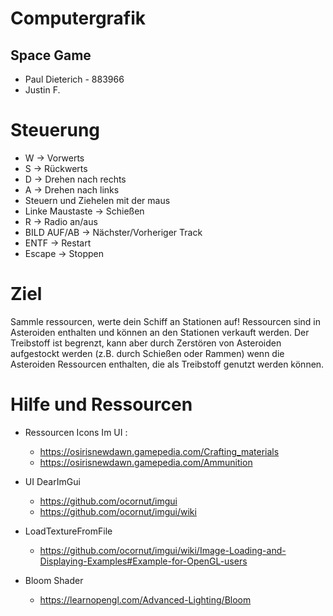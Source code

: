 # Computergrafik 
## Space Game
* Paul Dieterich - 883966 
* Justin F.
# Steuerung
* W -> Vorwerts 
* S -> Rückwerts
* D -> Drehen nach rechts
* A -> Drehen nach links
* Steuern und Ziehelen mit der maus 
* Linke Maustaste -> Schießen
* R -> Radio an/aus
* BILD AUF/AB -> Nächster/Vorheriger Track
* ENTF -> Restart
* Escape -> Stoppen

# Ziel
Sammle ressourcen, werte dein Schiff an Stationen auf! Ressourcen sind in Asteroiden enthalten und können an den Stationen verkauft werden.
Der Treibstoff ist begrenzt, kann aber durch Zerstören von Asteroiden aufgestockt werden (z.B. durch Schießen oder Rammen)
wenn die Asteroiden Ressourcen enthalten, die als Treibstoff genutzt werden können.



# Hilfe und Ressourcen 
* Ressourcen Icons Im UI :
  * https://osirisnewdawn.gamepedia.com/Crafting_materials
  * https://osirisnewdawn.gamepedia.com/Ammunition
* UI DearImGui
  * https://github.com/ocornut/imgui
  * https://github.com/ocornut/imgui/wiki
* LoadTextureFromFile
  * https://github.com/ocornut/imgui/wiki/Image-Loading-and-Displaying-Examples#Example-for-OpenGL-users

* Bloom Shader 
  * https://learnopengl.com/Advanced-Lighting/Bloom